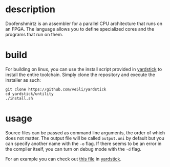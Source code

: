 # description
Doofenshmirtz is an assembler for a parallel CPU architecture that runs on an FPGA. The language allows you to define specialized cores and the programs that run on them.

# build
For building on linux, you can use the install script provided in [yardstick](https://github.com/ve5li/yardstick) to install the entire toolchain. Simply clone the repository and execute the installer as such:
```
git clone https://github.com/ve5li/yardstick
cd yardstick/untility
./install.sh
```

# usage
Source files can be passed as command line arguments, the order of which does not matter. The output file will be called ```output.uni``` by default but you can specify another name with the ```-o``` flag. If there seems to be an error in the compiler itself, you can turn on debug mode with the ```-d``` flag.

For an example you can check out [this file](https://github.com/vE5li/yardstick/blob/master/example/main.asm) in [yardstick](https://github.com/ve5li/yardstick).
